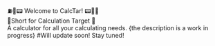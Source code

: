 ⛽🎯📟  Welcome to CalcTar!  📟🎯⛽
<br>
  🎯Short for Calculation Target 🎯
  <br>
A calculator for all your calculating needs.
{the description is a work in progress}
#Will update soon! Stay tuned!